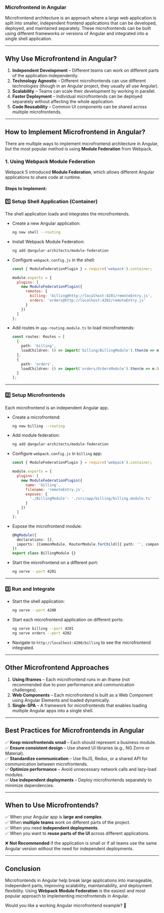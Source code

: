 ### **Microfrontend in Angular**
Microfrontend architecture is an approach where a large web application is split into smaller, independent frontend applications that can be developed, deployed, and maintained separately. These microfrontends can be built using different frameworks or versions of Angular and integrated into a single shell application.

---

## **Why Use Microfrontend in Angular?**
1. **Independent Development** – Different teams can work on different parts of the application independently.
2. **Technology Agnostic** – Different microfrontends can use different technologies (though in an Angular project, they usually all use Angular).
3. **Scalability** – Teams can scale their development by working in parallel.
4. **Faster Deployment** – Individual microfrontends can be deployed separately without affecting the whole application.
5. **Code Reusability** – Common UI components can be shared across multiple microfrontends.

---

## **How to Implement Microfrontend in Angular?**
There are multiple ways to implement microfrontend architecture in Angular, but the most popular method is using **Module Federation** from Webpack.

### **1. Using Webpack Module Federation**
Webpack 5 introduced **Module Federation**, which allows different Angular applications to share code at runtime.

#### **Steps to Implement:**
### **1️⃣ Setup Shell Application (Container)**
The shell application loads and integrates the microfrontends.

- Create a new Angular application:
  ```sh
  ng new shell --routing
  ```
- Install Webpack Module Federation:
  ```sh
  ng add @angular-architects/module-federation
  ```
- Configure `webpack.config.js` in the shell:
  ```js
  const { ModuleFederationPlugin } = require('webpack').container;

  module.exports = {
    plugins: [
      new ModuleFederationPlugin({
        remotes: {
          billing: 'billing@http://localhost:4201/remoteEntry.js',
          orders: 'orders@http://localhost:4202/remoteEntry.js'
        }
      })
    ]
  };
  ```
- Add routes in `app-routing.module.ts` to load microfrontends:
  ```ts
  const routes: Routes = [
    {
      path: 'billing',
      loadChildren: () => import('billing/BillingModule').then(m => m.BillingModule)
    },
    {
      path: 'orders',
      loadChildren: () => import('orders/OrdersModule').then(m => m.OrdersModule)
    }
  ];
  ```

---

### **2️⃣ Setup Microfrontends**
Each microfrontend is an independent Angular app.

- Create a microfrontend:
  ```sh
  ng new billing --routing
  ```
- Add module federation:
  ```sh
  ng add @angular-architects/module-federation
  ```
- Configure `webpack.config.js` in `billing` app:
  ```js
  const { ModuleFederationPlugin } = require('webpack').container;

  module.exports = {
    plugins: [
      new ModuleFederationPlugin({
        name: 'billing',
        filename: 'remoteEntry.js',
        exposes: {
          './BillingModule': './src/app/billing/billing.module.ts'
        }
      })
    ]
  };
  ```
- Expose the microfrontend module:
  ```ts
  @NgModule({
    declarations: [],
    imports: [CommonModule, RouterModule.forChild([{ path: '', component: BillingComponent }])],
  })
  export class BillingModule {}
  ```
- Start the microfrontend on a different port:
  ```sh
  ng serve --port 4201
  ```

---

### **3️⃣ Run and Integrate**
- Start the shell application:
  ```sh
  ng serve --port 4200
  ```
- Start each microfrontend application on different ports:
  ```sh
  ng serve billing --port 4201
  ng serve orders --port 4202
  ```
- Navigate to `http://localhost:4200/billing` to see the microfrontend integrated.

---

## **Other Microfrontend Approaches**
1. **Using Iframes** – Each microfrontend runs in an iframe (not recommended due to poor performance and communication challenges).
2. **Web Components** – Each microfrontend is built as a Web Component using Angular Elements and loaded dynamically.
3. **Single-SPA** – A framework for microfrontends that enables loading multiple Angular apps into a single shell.

---

## **Best Practices for Microfrontends in Angular**
✅ **Keep microfrontends small** – Each should represent a business module.  
✅ **Ensure consistent design** – Use shared UI libraries (e.g., NG Zorro or Material).  
✅ **Standardize communication** – Use RxJS, Redux, or a shared API for communication between microfrontends.  
✅ **Optimize performance** – Avoid unnecessary network calls and lazy-load modules.  
✅ **Use independent deployments** – Deploy microfrontends separately to minimize dependencies.

---

## **When to Use Microfrontends?**
✅ When your Angular app is **large and complex**.  
✅ When **multiple teams** work on different parts of the project.  
✅ When you need **independent deployments**.  
✅ When you want to **reuse parts of the UI** across different applications.  

❌ **Not Recommended** if the application is small or if all teams use the same Angular version without the need for independent deployments.

---

## **Conclusion**
Microfrontends in Angular help break large applications into manageable, independent parts, improving scalability, maintainability, and deployment flexibility. Using **Webpack Module Federation** is the easiest and most popular approach to implementing microfrontends in Angular.

Would you like a working Angular microfrontend example? 🚀